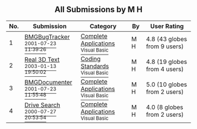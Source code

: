 ﻿<div align="center">

## All Submissions by M H

</div>

No.  | Submission | Category | By   | User Rating
---- | ---------- | -------- | ---- | -----------
1 | [BMGBugTracker<br /><sup>2001-07-23 11:39:26</sup>](https://github.com/Planet-Source-Code/m-h-bmgbugtracker__1-25361) | [Complete Applications<br /><sup>Visual Basic</sup>](../ByCategory/complete-applications__1-27.md) | M H | 4.8 (43 globes from 9 users)
2 | [Real 3D Text<br /><sup>2003-01-13 19:50:02</sup>](https://github.com/Planet-Source-Code/m-h-real-3d-text__1-42401) | [Coding Standards<br /><sup>Visual Basic</sup>](../ByCategory/coding-standards__1-43.md) | M H | 4.8 (19 globes from 4 users)
3 | [BMGDocumenter<br /><sup>2001-07-23 11:55:48</sup>](https://github.com/Planet-Source-Code/m-h-bmgdocumenter__1-25363) | [Complete Applications<br /><sup>Visual Basic</sup>](../ByCategory/complete-applications__1-27.md) | M H | 5.0 (10 globes from 2 users)
4 | [Drive Search<br /><sup>2000-07-27 20:53:54</sup>](https://github.com/Planet-Source-Code/m-h-drive-search__1-10133) | [Complete Applications<br /><sup>Visual Basic</sup>](../ByCategory/complete-applications__1-27.md) | M H | 4.0 (8 globes from 2 users)
